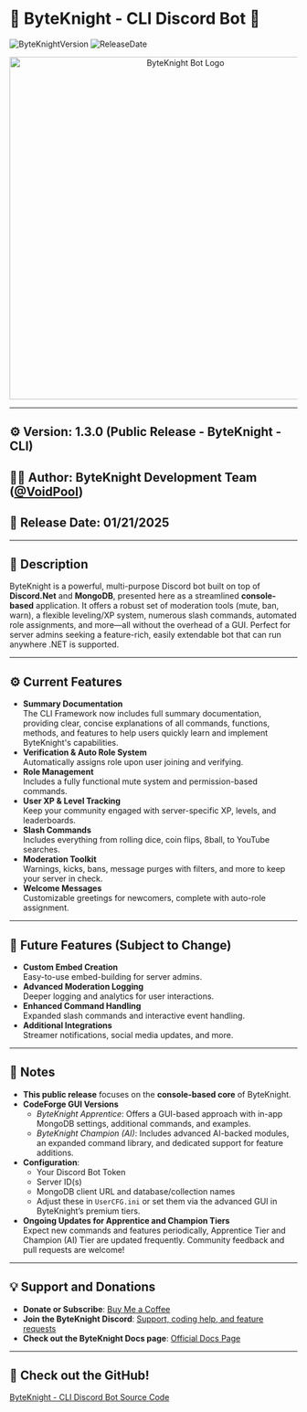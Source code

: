 # 🤖 ByteKnight - CLI Discord Bot 🤖

![ByteKnightVersion](https://img.shields.io/badge/version-1.2.0-brightgreen)
![ReleaseDate](https://img.shields.io/badge/Release-01%2F18%2F2025-blue)
<div align="center">
    <img src="https://i.imgur.com/8wqpy2e.png" alt="ByteKnight Bot Logo" width="600"/>
</div>

---

## ⚙️ **Version**: 1.3.0 (Public Release - ByteKnight - CLI)  
## 👨‍💻 **Author**: ByteKnight Development Team ([@VoidPool](https://github.com/V0idpool))  

## 📅 **Release Date**: 01/21/2025  

---

## 📖 **Description**  
ByteKnight is a powerful, multi-purpose Discord bot built on top of **Discord.Net** and **MongoDB**, presented here as a streamlined **console-based** application. It offers a robust set of moderation tools (mute, ban, warn), a flexible leveling/XP system, numerous slash commands, automated role assignments, and more—all without the overhead of a GUI. Perfect for server admins seeking a feature-rich, easily extendable bot that can run anywhere .NET is supported.

---

## ⚙️ **Current Features**

- **Summary Documentation**<br>
  The CLI Framework now includes full summary documentation,
  providing clear, concise explanations of all commands, functions,
  methods, and features to help users quickly learn and implement ByteKnight's capabilities.
- **Verification & Auto Role System**  
  Automatically assigns role upon user joining and verifying.
- **Role Management**  
  Includes a fully functional mute system and permission-based commands.
- **User XP & Level Tracking**  
  Keep your community engaged with server-specific XP, levels, and leaderboards.
- **Slash Commands**  
  Includes everything from rolling dice, coin flips, 8ball, to YouTube searches.
- **Moderation Toolkit**  
  Warnings, kicks, bans, message purges with filters, and more to keep your server in check.
- **Welcome Messages**  
  Customizable greetings for newcomers, complete with auto-role assignment.

---

## 🔮 **Future Features (Subject to Change)**

- **Custom Embed Creation**  
  Easy-to-use embed-building for server admins.
- **Advanced Moderation Logging**  
  Deeper logging and analytics for user interactions.
- **Enhanced Command Handling**  
  Expanded slash commands and interactive event handling.
- **Additional Integrations**  
  Streamer notifications, social media updates, and more.

---

## 📌 **Notes**  

- **This public release** focuses on the **console-based core** of ByteKnight.
- **CodeForge GUI Versions**  
  - *ByteKnight Apprentice*: Offers a GUI-based approach with in-app MongoDB settings, additional commands, and examples.  
  - *ByteKnight Champion (AI)*: Includes advanced AI-backed modules, an expanded command library, and dedicated support for feature additions.  
- **Configuration**:
  - Your Discord Bot Token  
  - Server ID(s)  
  - MongoDB client URL and database/collection names  
  - Adjust these in `UserCFG.ini` or set them via the advanced GUI in ByteKnight’s premium tiers.
- **Ongoing Updates for Apprentice and Champion Tiers**  
  Expect new commands and features periodically, Apprentice Tier and Champion (AI) Tier are updated frequently. Community feedback and pull requests are welcome!

---

## 💡 **Support and Donations**  
- **Donate or Subscribe**: [Buy Me a Coffee](https://buymeacoffee.com/byteknight)
- **Join the ByteKnight Discord**: [Support, coding help, and feature requests](https://discord.gg/trm9qEzcuw)
- **Check out the ByteKnight Docs page**: [Official Docs Page](https://mycodeforge.com/docs)

---

## 📂 **Check out the GitHub!**  
[ByteKnight - CLI Discord Bot Source Code]([https://github.com/V0idpool/ByteKnightConsoleBot](https://github.com/V0idpool/ByteKnight_Console))
